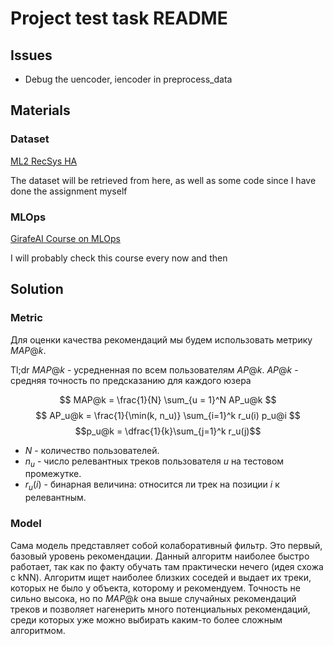 # Project test task README


## Issues 

- Debug the uencoder, iencoder in preprocess_data

## Materials

### Dataset

[ML2 RecSys HA](https://github.com/esokolov/ml-course-hse/blob/master/2023-spring/homeworks-practice/homework-practice-13-recommendations/homework-practice-13-recommendations.ipynb)

The dataset will be retrieved from here, as well as some code since I have done the assignment myself

### MLOps 

[GirafeAI Course on MLOps](https://github.com/girafe-ai/mlops/tree/master)

I will probably check this course every now and then


## Solution 


### Metric

Для оценки качества рекомендаций мы будем использовать метрику $MAP@k$.

Tl;dr $MAP@k$ - усредненная по всем пользователям $AP@k$. $AP@k$ - средняя точность по предсказанию для каждого юзера

$$
MAP@k = \frac{1}{N} \sum_{u = 1}^N AP_u@k
$$
$$
AP_u@k = \frac{1}{\min(k, n_u)} \sum_{i=1}^k r_u(i) p_u@i
$$
$$p_u@k = \dfrac{1}{k}\sum_{j=1}^k r_u(j)$$


*   $N$ - количество пользователей.
*   $n_u$ - число релевантных треков пользователя $u$ на тестовом промежутке.
*   $r_u(i)$ - бинарная величина: относится ли трек на позиции $i$ к релевантным.

### Model

Сама модель представляет собой колаборативный фильтр. Это первый, базовый уровень рекомендации. Данный алгоритм наиболее быстро работает, так как по факту обучать там практически нечего (идея схожа с kNN). Алгоритм ищет наиболее близких соседей и выдает их треки, которых не было у объекта, которому и рекомендуем. Точность не сильно высока, но по $MAP@k$ она выше случайных рекомендаций треков и позволяет нагенерить много потенциальных рекомендаций, среди которых уже можно выбирать каким-то более сложным алгоритмом. 